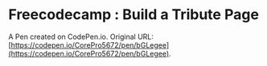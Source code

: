 # Freecodecamp : Build a Tribute Page

A Pen created on CodePen.io. Original URL: [https://codepen.io/CorePro5672/pen/bGLegee](https://codepen.io/CorePro5672/pen/bGLegee).

